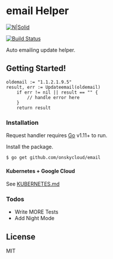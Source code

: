 # email Helper

[![N|Solid](https://cldup.com/dTxpPi9lDf.thumb.png)](https://github.com/onskycloud/email)

[![Build Status](https://travis-ci.org/joemccann/dillinger.svg?branch=master)](https://github.com/onskycloud/email)

Auto emailing update helper.

## Getting Started!

```
oldemail := "1.1.2.1.9.5"
result, err := Updateemail(oldemail)
	if err != nil || result == "" {
		// handle error here
	}
	return result
```


### Installation

Request handler requires [Go](https://golang.org/) v1.11+ to run.

Install the package.

```sh
$ go get github.com/onskycloud/email
```

#### Kubernetes + Google Cloud

See [KUBERNETES.md](https://github.com/joemccann/dillinger/blob/master/KUBERNETES.md)


### Todos

 - Write MORE Tests
 - Add Night Mode

License
----

MIT
